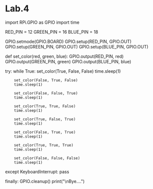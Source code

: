 # Lab.4

import RPi.GPIO as GPIO
import time

RED_PIN = 12
GREEN_PIN = 16
BLUE_PIN = 18

GPIO.setmode(GPIO.BOARD)
GPIO.setup(RED_PIN, GPIO.OUT)
GPIO.setup(GREEN_PIN, GPIO.OUT)
GPIO.setup(BLUE_PIN, GPIO.OUT)

def set_color(red, green, blue):
    GPIO.output(RED_PIN, red)
    GPIO.output(GREEN_PIN, green)
    GPIO.output(BLUE_PIN, blue)

try:
    while True:
        set_color(True, False, False)
        time.sleep(1)

        set_color(False, True, False)
        time.sleep(1)

        set_color(False, False, True)
        time.sleep(1)

        set_color(True, True, False)
        time.sleep(1)

        set_color(True, False, True)
        time.sleep(1)

        set_color(False, True, True)
        time.sleep(1)

        set_color(True, True, True)
        time.sleep(1)

        set_color(False, False, False)
        time.sleep(1)

except KeyboardInterrupt:
    pass

finally:
    GPIO.cleanup()
    print("\nBye....")

